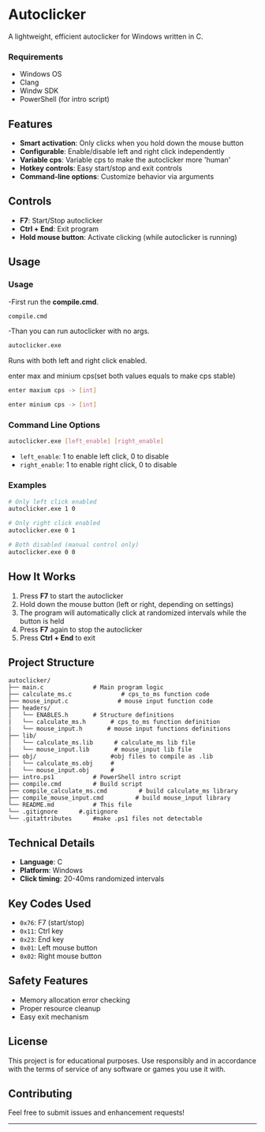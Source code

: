 # Autoclicker

A lightweight, efficient autoclicker for Windows written in C.

### Requirements
- Windows OS
- Clang
- Windw SDK
- PowerShell (for intro script)

## Features

- **Smart activation**: Only clicks when you hold down the mouse button
- **Configurable**: Enable/disable left and right click independently
- **Variable cps**: Variable cps to make the autoclicker more 'human'
- **Hotkey controls**: Easy start/stop and exit controls
- **Command-line options**: Customize behavior via arguments

## Controls

- **F7**: Start/Stop autoclicker
- **Ctrl + End**: Exit program
- **Hold mouse button**: Activate clicking (while autoclicker is running)

## Usage

### Usage
-First run the **compile.cmd**.
```bash
compile.cmd
```
-Than you can run autoclicker with no args.
```bash
autoclicker.exe
```
Runs with both left and right click enabled.

enter max and minium cps(set both values equals to make cps stable)
```bash
enter maxium cps -> [int]
```
```bash
enter minium cps -> [int]
```

### Command Line Options
```bash
autoclicker.exe [left_enable] [right_enable]
```

- `left_enable`: 1 to enable left click, 0 to disable
- `right_enable`: 1 to enable right click, 0 to disable

### Examples
```bash
# Only left click enabled
autoclicker.exe 1 0

# Only right click enabled  
autoclicker.exe 0 1

# Both disabled (manual control only)
autoclicker.exe 0 0
```

## How It Works

1. Press **F7** to start the autoclicker
2. Hold down the mouse button (left or right, depending on settings)
3. The program will automatically click at randomized intervals while the button is held
4. Press **F7** again to stop the autoclicker
5. Press **Ctrl + End** to exit

## Project Structure

```
autoclicker/
├── main.c              # Main program logic
├── calculate_ms.c              # cps_to_ms function code
├── mouse_input.c              # mouse input function code
├── headers/
│   └── ENABLES.h       # Structure definitions
|   └── calculate_ms.h       # cps_to_ms function definition
|   └── mouse_input.h       # mouse input functions definitions
├── lib/
│   └── calculate_ms.lib      # calculate_ms lib file
|   └── mouse_input.lib       # mouse_input lib file
├── obj/                     #obj files to compile as .lib
|   └── calculate_ms.obj     # 
|   └── mouse_input.obj      # 
├── intro.ps1           # PowerShell intro script
├── compile.cmd         # Build script
├── compile_calculate_ms.cmd         # build calculate_ms library
├── compile_mouse_input.cmd         # build mouse_input library
└── README.md           # This file
└── .gitignore		#.gitignore
└── .gitattributes  	#make .ps1 files not detectable
```

## Technical Details

- **Language**: C
- **Platform**: Windows
- **Click timing**: 20-40ms randomized intervals

## Key Codes Used

- `0x76`: F7 (start/stop)
- `0x11`: Ctrl key
- `0x23`: End key
- `0x01`: Left mouse button
- `0x02`: Right mouse button

## Safety Features

- Memory allocation error checking
- Proper resource cleanup
- Easy exit mechanism

## License

This project is for educational purposes. Use responsibly and in accordance with the terms of service of any software or games you use it with.

## Contributing

Feel free to submit issues and enhancement requests!

---